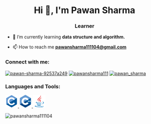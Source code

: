 <h1 align="center">Hi 👋, I'm Pawan Sharma</h1>
<h3 align="center">Learner</h3>

- 🌱 I’m currently learning **data structure and algorithm.**

- 📫 How to reach me **pawansharma111104@gmail.com**

<h3 align="left">Connect with me:</h3>
<p align="left">
<a href="https://linkedin.com/in/pawan-sharma-92537a249" target="blank"><img align="center" src="https://raw.githubusercontent.com/rahuldkjain/github-profile-readme-generator/master/src/images/icons/Social/linked-in-alt.svg" alt="pawan-sharma-92537a249" height="30" width="40" /></a>
<a href="https://www.codechef.com/users/pawansharma111" target="blank"><img align="center" src="https://cdn.jsdelivr.net/npm/simple-icons@3.1.0/icons/codechef.svg" alt="pawansharma111" height="30" width="40" /></a>
<a href="https://codeforces.com/profile/pawan_sharma" target="blank"><img align="center" src="https://raw.githubusercontent.com/rahuldkjain/github-profile-readme-generator/master/src/images/icons/Social/codeforces.svg" alt="pawan_sharma" height="30" width="40" /></a>
</p>

<h3 align="left">Languages and Tools:</h3>
<p align="left"> <a href="https://www.cprogramming.com/" target="_blank" rel="noreferrer"> <img src="https://raw.githubusercontent.com/devicons/devicon/master/icons/c/c-original.svg" alt="c" width="40" height="40"/> </a> <a href="https://www.w3schools.com/cpp/" target="_blank" rel="noreferrer"> <img src="https://raw.githubusercontent.com/devicons/devicon/master/icons/cplusplus/cplusplus-original.svg" alt="cplusplus" width="40" height="40"/> </a> <a href="https://www.java.com" target="_blank" rel="noreferrer"> <img src="https://raw.githubusercontent.com/devicons/devicon/master/icons/java/java-original.svg" alt="java" width="40" height="40"/> </a> </p>

<p><img align="center" src="https://github-readme-stats.vercel.app/api/top-langs?username=pawansharma111104&show_icons=true&locale=en&layout=compact" alt="pawansharma111104" /></p>
